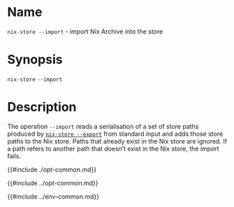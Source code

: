 # Name

`nix-store --import` - import Nix Archive into the store

# Synopsis

`nix-store` `--import`

# Description

The operation `--import` reads a serialisation of a set of store paths
produced by [`nix-store --export`](./export.md) from standard input and adds those
store paths to the Nix store. Paths that already exist in the Nix store
are ignored. If a path refers to another path that doesn’t exist in the
Nix store, the import fails.

{{#include ./opt-common.md}}

{{#include ../opt-common.md}}

{{#include ../env-common.md}}
